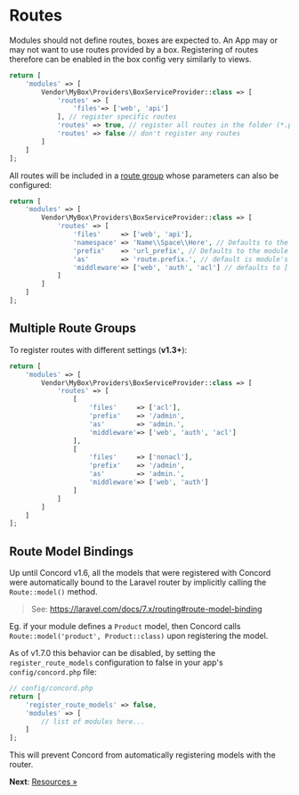# Routes

Modules should not define routes, boxes are expected to.
An App may or may not want to use routes provided by a box.
Registering of routes therefore can be enabled in the box config very similarly to views.

```php
return [
    'modules' => [
        Vendor\MyBox\Providers\BoxServiceProvider::class => [
            'routes' => [
                'files'=> ['web', 'api']
            ], // register specific routes
            'routes' => true, // register all routes in the folder (*.php) 
            'routes' => false // don't register any routes
        ]
    ]
];
```
All routes will be included in a [route group](https://laravel.com/docs/5.8/routing#route-groups) whose parameters can also be configured:

```php
return [
    'modules' => [
        Vendor\MyBox\Providers\BoxServiceProvider::class => [
            'routes' => [
                'files'     => ['web', 'api'],
                'namespace' => 'Name\\Space\\Here', // Defaults to the module's route namespace
                'prefix'    => 'url_prefix', // Defaults to the module's short name
                'as'        => 'route.prefix.', // default is module's short name and a dot ('.') at the end
                'middleware'=> ['web', 'auth', 'acl'] // defaults to ['web']
            ]
        ]
    ]
];
```

## Multiple Route Groups

To register routes with different settings (**v1.3+**):

```php
return [
    'modules' => [
        Vendor\MyBox\Providers\BoxServiceProvider::class => [
            'routes' => [
                [
                    'files'     => ['acl'],
                    'prefix'    => '/admin',
                    'as'        => 'admin.',
                    'middleware'=> ['web', 'auth', 'acl']
                ],
                [
                    'files'     => ['nonacl'],
                    'prefix'    => '/admin',
                    'as'        => 'admin.',
                    'middleware'=> ['web', 'auth']
                ]
            ]
        ]
    ]
];
```

## Route Model Bindings

Up until Concord v1.6, all the models that were registered with Concord were automatically bound to
the Laravel router by implicitly calling the `Route::model()` method.

> See: https://laravel.com/docs/7.x/routing#route-model-binding

Eg. if your module defines a `Product` model, then Concord calls `Route::model('product', Product::class)`
upon registering the model.

As of v1.7.0 this behavior can be disabled, by setting the `register_route_models` configuration to
false in your app's `config/concord.php` file:

```php
// config/concord.php
return [
    'register_route_models' => false,
    'modules' => [
        // list of modules here...        
    ]
];
```

This will prevent Concord from automatically registering models with the router.

**Next**: [Resources &raquo;](resources.md)
